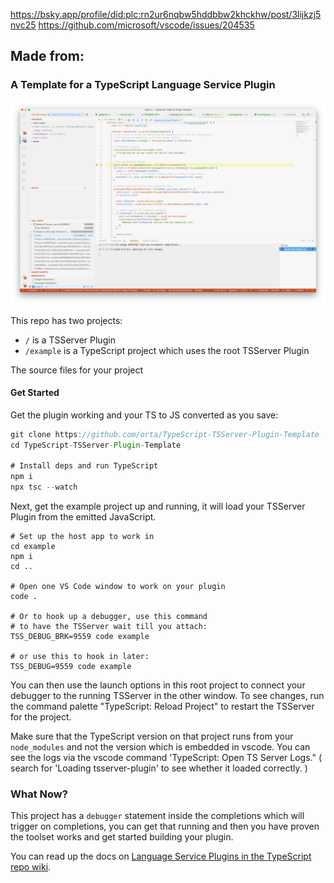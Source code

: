 https://bsky.app/profile/did:plc:rn2ur6nqbw5hddbbw2khckhw/post/3lijkzj5nvc25
https://github.com/microsoft/vscode/issues/204535

## Made from:

### A Template for a TypeScript Language Service Plugin

<img src="./docs/screenshot.png">

This repo has two projects:

- `/` is a TSServer Plugin
- `/example` is a TypeScript project which uses the root TSServer Plugin

The source files for your project

#### Get Started

Get the plugin working and your TS to JS converted as you save:

```ts
git clone https://github.com/orta/TypeScript-TSServer-Plugin-Template
cd TypeScript-TSServer-Plugin-Template

# Install deps and run TypeScript
npm i
npx tsc --watch
```

Next, get the example project up and running, it will load your TSServer Plugin from the emitted JavaScript.

```
# Set up the host app to work in
cd example
npm i
cd ..

# Open one VS Code window to work on your plugin
code .

# Or to hook up a debugger, use this command
# to have the TSServer wait till you attach:
TSS_DEBUG_BRK=9559 code example

# or use this to hook in later:
TSS_DEBUG=9559 code example
```

You can then use the launch options in this root project to connect your debugger to the running TSServer in the other window. To see changes, run the command palette "TypeScript: Reload Project" to restart the TSServer for the project.

Make sure that the TypeScript version on that project runs from your `node_modules` and not the version which is embedded in vscode. You can see the logs via the vscode command 'TypeScript: Open TS Server Logs." ( search for 'Loading tsserver-plugin' to see whether it loaded correctly. )

### What Now?

This project has a `debugger` statement inside the completions which will trigger on completions, you can get that running and then you have proven the toolset works and get started building your plugin.

You can read up the docs on [Language Service Plugins in the TypeScript repo wiki](https://github.com/microsoft/TypeScript/wiki/Writing-a-Language-Service-Plugin#overview-writing-a-simple-plugin).

